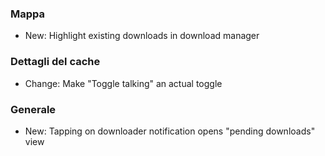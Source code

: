 ### Mappa
- New: Highlight existing downloads in download manager

### Dettagli del cache
- Change: Make "Toggle talking" an actual toggle

### Generale
- New: Tapping on downloader notification opens "pending downloads" view
